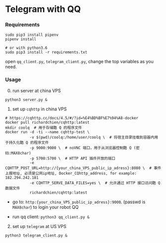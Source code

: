 # Telegram with QQ


### Requirements
```
sudo pip3 install pipenv
pipenv install

# or with python3.6
sudo pip3 install -r requirements.txt
```

open `qq_client.py`, `telegram_client.py`, change the top variables as you need.

### Usage
0. run server at china VPS

```
python3 server.py &
```

1. set up `cqhttp` in china VPS

```
# https://cqhttp.cc/docs/4.5/#/?id=%E4%BD%BF%E7%94%A8-docker
docker pull richardchien/cqhttp:latest
mkdir coolq  # 用于存储酷 Q 的程序文件
docker run -d -ti --name cqhttp-test \
           -v $(pwd)/coolq:/home/user/coolq \  # 将宿主目录挂载到容器内用于持久化酷 Q 的程序文件
           -p 9000:9000 \  # noVNC 端口，用于从浏览器控制酷 Q (密码:MAX8char)
           -p 5700:5700 \  # HTTP API 插件开放的端口
           -e CQHTTP_POST_URL=http://{your_china_VPS_public_ip_adress}:8080 \  # 事件上报地址, 必须是公网ip地址, Docker_CQhttp_address, for example: 182.294.242.181
           -e CQHTTP_SERVE_DATA_FILES=yes \  # 允许通过 HTTP 接口访问酷 Q 数据文件
           richardchien/cqhttp:latest
```

* go to: `http:{your_china_VPS_public_ip_adress}:9000`. (passwd is `MAX8char`) to login your robot QQ

* run qq client: `python3 qq_client.py &`


2. set up `telegram` at US VPS
```
python3 telegram_client.py &
```
